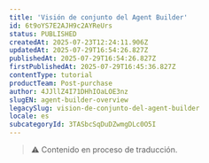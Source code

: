 ```yaml
---
title: 'Visión de conjunto del Agent Builder'
id: 6t9oYS7E2AJH9c2AYReUrs
status: PUBLISHED
createdAt: 2025-07-23T12:24:11.906Z
updatedAt: 2025-07-29T16:54:26.827Z
publishedAt: 2025-07-29T16:54:26.827Z
firstPublishedAt: 2025-07-29T16:45:36.827Z
contentType: tutorial
productTeam: Post-purchase
author: 4JJllZ4I71DHhIOaLOE3nz
slugEN: agent-builder-overview
legacySlug: vision-de-conjunto-del-agent-builder
locale: es
subcategoryId: 3TASbcSqDuDZwmgDLc0O5I
---
```


> ⚠️ Contenido en proceso de traducción.
